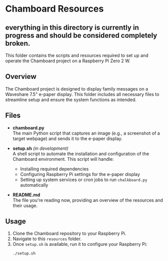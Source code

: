 # Chamboard Resources

## everything in this directory is currently in progress and should be considered completely broken.

This folder contains the scripts and resources required to set up and operate the Chamboard project on a Raspberry Pi Zero 2 W.

## Overview

The Chamboard project is designed to display family messages on a Waveshare 7.5" e-paper display. This folder includes all necessary files to streamline setup and ensure the system functions as intended.

## Files

- **chamboard.py**  
  The main Python script that captures an image (e.g., a screenshot of a target webpage) and sends it to the e-paper display.

- **setup.sh** *(in development)*  
  A shell script to automate the installation and configuration of the Chamboard environment. This script will handle:
  - Installing required dependencies
  - Configuring Raspberry Pi settings for the e-paper display
  - Setting up system services or cron jobs to run `chalkboard.py` automatically

- **README.md**  
  The file you're reading now, providing an overview of the resources and their usage.

## Usage

1. Clone the Chamboard repository to your Raspberry Pi.
2. Navigate to this `resources` folder.
3. Once `setup.sh` is available, run it to configure your Raspberry Pi:
   ```bash
   ./setup.sh